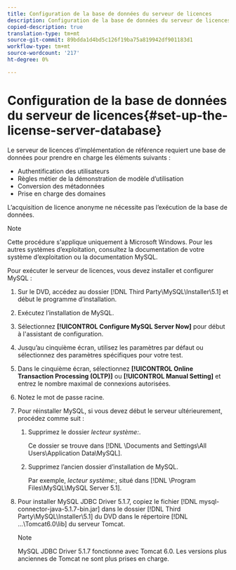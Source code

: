 ```yaml
---
title: Configuration de la base de données du serveur de licences
description: Configuration de la base de données du serveur de licences
copied-description: true
translation-type: tm+mt
source-git-commit: 89bdda1d4bd5c126f19ba75a819942df901183d1
workflow-type: tm+mt
source-wordcount: '217'
ht-degree: 0%

---
```



# Configuration de la base de données du serveur de licences{#set-up-the-license-server-database}

Le serveur de licences d’implémentation de référence requiert une base de données pour prendre en charge les éléments suivants :

* Authentification des utilisateurs
* Règles métier de la démonstration de modèle d’utilisation
* Conversion des métadonnées
* Prise en charge des domaines

L’acquisition de licence anonyme ne nécessite pas l’exécution de la base de données.

>[!NOTE]
>
>Cette procédure s&#39;applique uniquement à Microsoft Windows. Pour les autres systèmes d’exploitation, consultez la documentation de votre système d’exploitation ou la documentation MySQL.

Pour exécuter le serveur de licences, vous devez installer et configurer MySQL :

1. Sur le DVD, accédez au dossier [!DNL Third Party\MySQL\Installer\5.1] et début le programme d’installation.
1. Exécutez l’installation de MySQL.
1. Sélectionnez **[!UICONTROL Configure MySQL Server Now]** pour début à l&#39;assistant de configuration.
1. Jusqu’au cinquième écran, utilisez les paramètres par défaut ou sélectionnez des paramètres spécifiques pour votre test.
1. Dans le cinquième écran, sélectionnez **[!UICONTROL Online Transaction Processing (OLTP)]** ou **[!UICONTROL Manual Setting]** et entrez le nombre maximal de connexions autorisées.
1. Notez le mot de passe racine.
1. Pour réinstaller MySQL, si vous devez début le serveur ultérieurement, procédez comme suit :
   1. Supprimez le dossier *lecteur système:*.

      Ce dossier se trouve dans [!DNL \Documents and Settings\All Users\Application Data\MySQL].
   1. Supprimez l’ancien dossier d’installation de MySQL.

      Par exemple, *lecteur système:*, situé dans [!DNL \Program Files\MySQL\MySQL Server 5.1].
1. Pour installer MySQL JDBC Driver 5.1.7, copiez le fichier [!DNL mysql-connector-java-5.1.7-bin.jar] dans le dossier [!DNL Third Party\MySQL\Installer\5.1] du DVD dans le répertoire [!DNL ...\Tomcat6.0\lib] du serveur Tomcat.

   >[!NOTE]
   >
   >MySQL JDBC Driver 5.1.7 fonctionne avec Tomcat 6.0. Les versions plus anciennes de Tomcat ne sont plus prises en charge.

